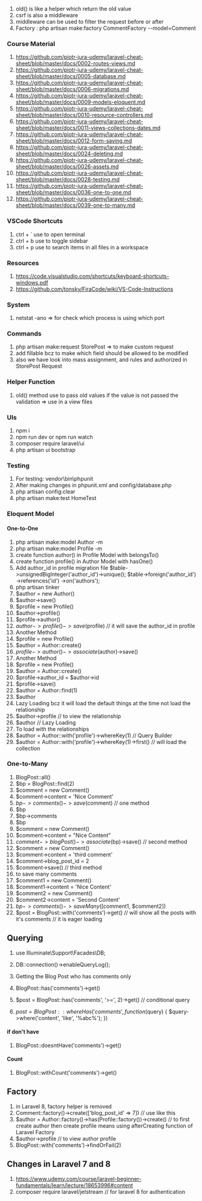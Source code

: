 1) old() is like a helper which return the old value
2) csrf is also a middleware
3) middleware can be used to filter the request before or after
4) Factory : php artisan make:factory CommentFactory --model=Comment


### Course Material
1) https://github.com/piotr-jura-udemy/laravel-cheat-sheet/blob/master/docs/0002-routes-views.md
2) https://github.com/piotr-jura-udemy/laravel-cheat-sheet/blob/master/docs/0005-database.md
3) https://github.com/piotr-jura-udemy/laravel-cheat-sheet/blob/master/docs/0006-migrations.md
4) https://github.com/piotr-jura-udemy/laravel-cheat-sheet/blob/master/docs/0009-models-eloquent.md
5) https://github.com/piotr-jura-udemy/laravel-cheat-sheet/blob/master/docs/0010-resource-controllers.md
6) https://github.com/piotr-jura-udemy/laravel-cheat-sheet/blob/master/docs/0011-views-collections-dates.md
7) https://github.com/piotr-jura-udemy/laravel-cheat-sheet/blob/master/docs/0012-form-saving.md
8) https://github.com/piotr-jura-udemy/laravel-cheat-sheet/blob/master/docs/0024-deleting.md
9) https://github.com/piotr-jura-udemy/laravel-cheat-sheet/blob/master/docs/0026-assets.md
10) https://github.com/piotr-jura-udemy/laravel-cheat-sheet/blob/master/docs/0028-testing.md
11) https://github.com/piotr-jura-udemy/laravel-cheat-sheet/blob/master/docs/0036-one-to-one.md
12) https://github.com/piotr-jura-udemy/laravel-cheat-sheet/blob/master/docs/0039-one-to-many.md


### VSCode Shortcuts
1) ctrl + `  use to open terminal
2) ctrl + b  use to toggle sidebar
3) ctrl + p  use to search items in all files in a workspace

### Resources
1) https://code.visualstudio.com/shortcuts/keyboard-shortcuts-windows.pdf
2) https://github.com/tonsky/FiraCode/wiki/VS-Code-Instructions

### System 
1) netstat -ano  => for check which process is using which port 

### Commands
1) php artisan make:request StorePost    => to make custom request
2) add fillable bcz to make which field should be allowed to be modified
3) also we have look into mass assignment, and rules and authorized in StorePost Request

### Helper Function
1) old() method use to pass old values if the value is not passed the validation => use in a view files

### UIs
1) npm i
2) npm run dev  or   npm run watch
3) composer require laravel/ui
4) php artisan ui bootstrap

### Testing
1) For testing: vendor\bin\phpunit
2) After making changes in phpunit.xml and config/database.php
3) php artisan config:clear
4) php artisan make:test HomeTest

### Eloquent Model
#### One-to-One
1) php artisan make:model Author -m
2) php artisan make:model Profile -m
3) create function author() in Profile Model with belongsTo()
4) create function profile() in Author Model with hasOne()
5) Add author_id in profile migration file 
    $table->unsignedBigInteger('author_id')->unique();
    $table->foreign('author_id')
        ->references('id')
        ->on('authors');
6) php artisan tinker
7) $author = new Author()
8) $author->save()
9) $profile = new Profile()
10) $author->profile()
11) $profile->author()
12) $author->profile()->save($profile)  // it will save the author_id in profile
13) Another Method
14) $profile = new Profile()
15) $author = Author::create()
16) $profile->author()->associate($author)->save()
17) Another Method
18) $profile = new Profile()
19) $author = Author::create()
20) $profile->author_id = $author->id
21) $profile->save()
22) $author = Author::find(1)
23) $author
24) Lazy Loading bcz it will load the default things at the time not load the relationship
25) $author->profile    // to view the relationship 
26) $author // Lazy Loading
27) To load with the relationships
28) $author = Author::with('profile')->whereKey(1)  // Query Builder
29) $author = Author::with('profile')->whereKey(1)->first() // will load the collection

### One-to-Many
1) BlogPost::all()
2) $bp = BlogPost::find(2)
3) $comment = new Comment()
4) $comment->content = 'Nice Comment'
5) $bp->comments()->save($comment) // one method
6) $bp
7) $bp->comments
8) $bp
9) $comment = new Comment()
10) $comment->content = "Nice Content"
11) $comment->blogPost()->associate($bp)->save() // second method
12) $comment = new Comment()
13) $comment->content = 'third comment'
14) $comment->blog_post_id = 2
15) $comment->save() // third method
16) to save many comments
17) $comment1 = new Comment()
18) $comment1->content = 'Nice Content'
19) $comment2 = new Comment()
20) $comment2->content = 'Second Content'
21) $bp->comments()->saveMany([$comment1, $comment2])
22) $post = BlogPost::with('comments')->get() // will show all the posts with it's comments // it is eager loading

## Querying
1) use Illuminate\Support\Facades\DB;
2) DB::connection()->enableQueryLog();

1) Getting the Blog Post who has comments only
2) BlogPost::has('comments')->get()
3) $post = BlogPost::has('comments', '>=', 2)->get()  // conditional query
4) $post = BlogPost::whereHas('comments', function ($query) { $query->where('content', 'like', '%abc%'); })

#### if don't have 
1) BlogPost::doesntHave('comments')->get()

#### Count
1) BlogPost::withCount('comments')->get()

## Factory
1) in Laravel 8, factory helper is removed
2) Comment::factory()->create(['blog_post_id' => 7])   // use like this
3) $author = Author::factory()->has(Profile::factory())->create() // to first create author then create profile means using afterCreating function of Laravel Factory
4) $author->profile // to view author profile
5) BlogPost::with('comments')->findOrFail(2)


## Changes in Laravel 7 and 8
1) https://www.udemy.com/course/laravel-beginner-fundamentals/learn/lecture/18653996#content
2) composer require laravel/jetstream   // for laravel 8 for authentication